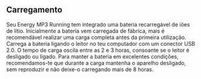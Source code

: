 ## Carregamento

Seu Energy MP3 Running tem integrado uma bateria recarregável de iões de lítio.
Inicialmente a bateria vem carregada de fábrica, mais é recomendável realizar uma
carga completa antes da primeira utilização. Carrega a bateria ligando o leitor no teu
computador com um conector USB 2.0. O tempo de carga oscila entre as 2 e 3 horas,
consoante se o leitor é desligado ou ligado. Para manter a bateria em excelentes condições,
recomendamos-te que durante a carga mantenha o aparelho desligado, sem reproduzir e
não deixe-o carregando mais de 8 horas.
